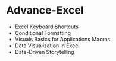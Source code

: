 # Advance-Excel

- Excel Keyboard Shortcuts
-  Conditional Formatting
-  Visuals Basics for Applications Macros
-  Data Visualization in Excel
-  Data-Driven Storytelling
